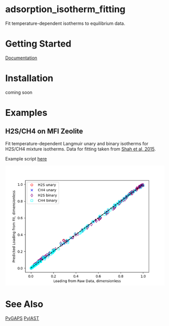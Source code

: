 # adsorption_isotherm_fitting
Fit temperature-dependent isotherms to equilibrium data.

# Getting Started

[Documentation](https://adsorption-isotherm-fitting.readthedocs.io/en/latest/)


Installation
============
coming soon

Examples
========

H2S/CH4 on MFI Zeolite
----------------------

Fit temperature-dependent Langmuir unary and binary isotherms for H2S/CH4 mixture isotherms.
Data for fitting taken from [Shah et al, 2015](https://doi.org/10.1021/acs.langmuir.5b03015).

Example script [here](examples/h2s_ch4.py)

<p align="center">
    <img
        src="examples/h2s_ch4_example.png"
        width="640"
    />
</p>

# See Also
[PyGAPS](https://github.com/pauliacomi/pyGAPS)
[PyIAST](https://github.com/CorySimon/pyIAST)


